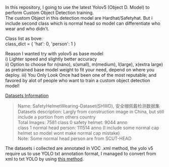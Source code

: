 In this repository, I going to use the latest Yolov5 (Object D. Model) to perform Custom Object Detection training.  
The custom Object in this detection model are Hardhat/Safetyhat. But i include second class which is normal head so model can differentiate who wear and who didn't.  

Class list as bove:  
class_dict = { 'hat': 0, 'person': 1 }  

Reason I wanted try with yolov5 as base model  
i) Lighter speed and slightly better accuracy  
ii) Option to choose for n(nano), s(small), m(medium), l(large), x(extra large) as pretrained base model weight to fit your need, depend on where you deploy.
iii) You Only Look Once had been one of the most reputable; and favored by alot of people who want to train a custom object detection model!


<u>Datasets Information</u>  
> Name: SafetyHelmetWearing-Dataset(SHWD), 安全帽佩戴检测数据集  
Datasets description: Largly from construction image in China, but still include a portion from others country  
Total Images: 7581 
class 0 safety helmet: 9044 anno  
class 1 normal head person: 111514 anno (I include some normal cap helmet so model wont make normal cap mistake)  
Note: Some normal head person are from SCUT-HEAD  

The datasets i collected are annotated in VOC .xml method, the yolo v5 require us to use YOLO txt annotation format, I managed to convert from xml to txt YOLO by using [this method](https://github.com/chua-dev/yolov5-xml-VOC_anno--to-txt-YOLO_format-). 
